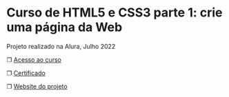 # Curso de HTML5 e CSS3 parte 1: crie uma página da Web

Projeto realizado na Alura, Julho 2022

❐ [Acesso ao curso](https://cursos.alura.com.br/course/html5-css3-primeiros-passos)

❐ [Certificado](https://cursos.alura.com.br/certificate/8416ce10-7a83-4210-82fa-bef36610bfe5)

❐ [Website do projeto]() 
